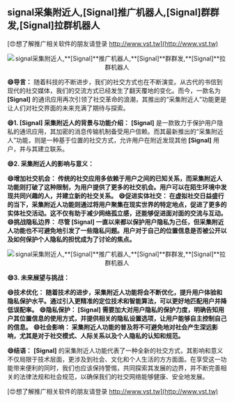 ## **signal采集附近人,**[Signal]**推广机器人,**[Signal]**群群发,**[Signal]**拉群机器人**

[😍想了解推广相关软件的朋友请登录 http://www.vst.tw](http://www.vst.tw)

 <center><img src="https://vst.tw/MP4/tuiguang/png/7.png" alt="signal采集附近人,**[Signal]**推广机器人,**[Signal]**群群发,**[Signal]**拉群机器人"></center>

**😄导言：**
随着科技的不断进步，我们的社交方式也在不断演变。从古代的书信到现代的社交媒体，我们的交流方式已经发生了翻天覆地的变化。而今，一款名为 **[Signal]** 的通讯应用再次引领了社交革命的浪潮，其推出的“采集附近人”功能更是让人们对社交界面的未来充满了期待与探索。

**😄1. **[Signal]** 采集附近人的背景与功能介绍：**
**[Signal]** 是一款致力于保护用户隐私的通讯应用，其加密的消息传输机制备受用户信赖。而其最新推出的“采集附近人”功能，则是一种基于位置的社交方式，允许用户在附近发现其他 **[Signal]** 用户，并与其建立联系。

**😄2. 采集附近人的影响与意义：**

**😄增加社交机会： 传统的社交应用多依赖于用户之间的已知关系，而采集附近人功能则打破了这种限制，为用户提供了更多的社交机会。用户可以在陌生环境中发现共同兴趣的人，并建立新的社交关系。**
**😄促进实体社交： 在虚拟社交日益盛行的当下，采集附近人功能则通过将用户聚集在现实世界的特定地点，促进了更多的实体社交活动。这不仅有助于减少网络孤立感，还能够促进面对面的交流与互动。**
**😄挑战隐私边界： 尽管 **[Signal]** 一直以来都以保护用户隐私为己任，但采集附近人功能也不可避免地引发了一些隐私问题。用户对于自己的位置信息是否被公开以及如何保护个人隐私的担忧成为了讨论的焦点。**

 <center><img src="https://vst.tw/MP4/tuiguang/png/7.png" alt="signal采集附近人,**[Signal]**推广机器人,**[Signal]**群群发,**[Signal]**拉群机器人"></center>

**😄3. 未来展望与挑战：**

**😄技术优化： 随着技术的进步，采集附近人功能将会不断优化，提升用户体验和隐私保护水平。通过引入更精准的定位技术和智能算法，可以更好地匹配用户并降低误配率。**
**😄隐私保护： **[Signal]** 需要加大对用户隐私的保护力度，明确告知用户其位置信息的使用方式，并提供相关的隐私设置选项，让用户能够自主控制自己的信息。**
**😄社会影响： 采集附近人功能的普及将不可避免地对社会产生深远影响，尤其是对于社交模式、人际关系以及个人隐私的认知和规范。**

**😄结语：**
**[Signal]** 的采集附近人功能代表了一种全新的社交方式，其影响和意义不仅局限于技术层面，更涉及到社会、文化和个人生活的方方面面。在享受这一功能带来便利的同时，我们也应该保持警惕，共同探索其发展的边界，并不断完善相关的法律法规和社会规范，以确保我们的社交网络能够健康、安全地发展。

[😍想了解推广相关软件的朋友请登录 http://www.vst.tw](http://www.vst.tw)



